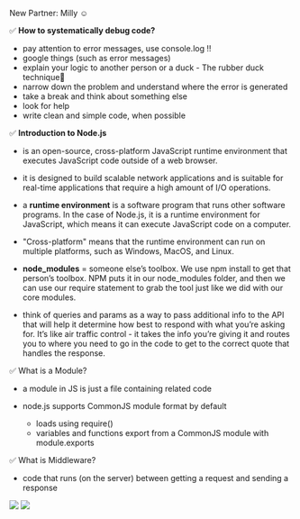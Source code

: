 New Partner: Milly ☺️

✅ <b>How to systematically debug code?</b>

- pay attention to error messages, use console.log !!
- google things (such as error messages)
- explain your logic to another person or a duck - The rubber duck technique🦆
- narrow down the problem and understand where the error is generated
- take a break and think about something else
- look for help
- write clean and simple code, when possible

✅ <b>Introduction to Node.js</b>

- is an open-source, cross-platform JavaScript runtime environment that executes JavaScript code outside of a web browser.

- it is designed to build scalable network applications and is suitable for real-time applications that require a high amount of I/O operations.

- a <b>runtime environment</b> is a software program that runs other software programs. In the case of Node.js, it is a runtime environment for JavaScript, which means it can execute JavaScript code on a computer.

- "Cross-platform" means that the runtime environment can run on multiple platforms, such as Windows, MacOS, and Linux.

- <b>node_modules</b> = someone else’s toolbox. We use npm install to get that person’s toolbox. NPM puts it in our node_modules folder, and then we can use our require statement to grab the tool just like we did with our core modules.

- think of queries and params as a way to pass additional info to the API that will help it determine how best to respond with what you’re asking for. It’s like air traffic control - it takes the info you’re giving it and routes you to where you need to go in the code to get to the correct quote that handles the response.

✅ What is a Module?

- a module in JS is just a file containing related code

- node.js supports CommonJS module format by default

  - loads using require()
  - variables and functions export from a CommonJS module with module.exports

✅ What is Middleware?

- code that runs (on the server) between getting a request and sending a response

<img src="https://www.notion.so/image/https%3A%2F%2Fs3-us-west-2.amazonaws.com%2Fsecure.notion-static.com%2Fd940dd62-e805-491e-829f-1761b18872ff%2FUntitled.png?id=240103ba-e80b-4a57-8757-1ce95ab072e6&table=block&spaceId=23cf52de-0266-427e-b71e-458676b2f50c&width=1550&userId=bd705f14-62db-4eae-80bb-97a8662b10c5&cache=v2">

<img src="https://www.notion.so/image/https%3A%2F%2Fs3-us-west-2.amazonaws.com%2Fsecure.notion-static.com%2F802bd71e-bde1-465d-a28d-7ca78f2a8afb%2FUntitled.png?id=f76f9a5d-f48f-4e71-aba1-a81fca5d89e9&table=block&spaceId=23cf52de-0266-427e-b71e-458676b2f50c&width=1550&userId=bd705f14-62db-4eae-80bb-97a8662b10c5&cache=v2">

